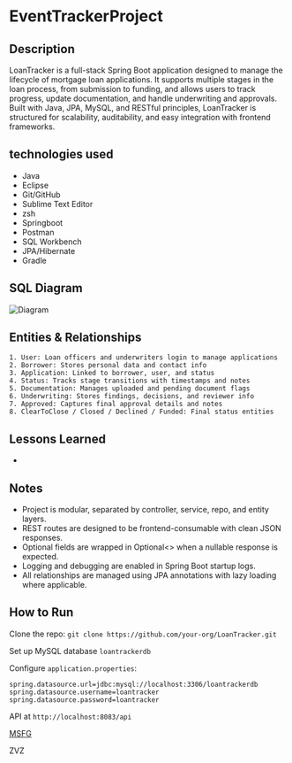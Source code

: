 # EventTrackerProject

## Description

LoanTracker is a full-stack Spring Boot application designed to manage the lifecycle of mortgage loan applications. It supports multiple stages in the loan process, from submission to funding, and allows users to track progress, update documentation, and handle underwriting and approvals. Built with Java, JPA, MySQL, and RESTful principles, LoanTracker is structured for scalability, auditability, and easy integration with frontend frameworks. 

## technologies used
 - Java
 - Eclipse
 - Git/GitHub
 - Sublime Text Editor
 - zsh
 - Springboot
 - Postman
 - SQL Workbench
 - JPA/Hibernate
 - Gradle

 ## SQL Diagram

![Diagram](diagram.jpg)

 ## Entities & Relationships


    1. User: Loan officers and underwriters login to manage applications
    2. Borrower: Stores personal data and contact info
    3. Application: Linked to borrower, user, and status
    4. Status: Tracks stage transitions with timestamps and notes
    5. Documentation: Manages uploaded and pending document flags
    6. Underwriting: Stores findings, decisions, and reviewer info
    7. Approved: Captures final approval details and notes
    8. ClearToClose / Closed / Declined / Funded: Final status entities

 ## Lessons Learned

 - 


 ## Notes
*    Project is modular, separated by controller, service, repo, and entity layers.
*   REST routes are designed to be frontend-consumable with clean JSON responses.
*   Optional fields are wrapped in Optional<> when a nullable response is expected.
*   Logging and debugging are enabled in Spring Boot startup logs.
*   All relationships are managed using JPA annotations with lazy loading where applicable.

 ## How to Run
Clone the repo:
``git clone https://github.com/your-org/LoanTracker.git``

Set up MySQL database `loantrackerdb`

Configure `application.properties`:

``spring.datasource.url=jdbc:mysql://localhost:3306/loantrackerdb
spring.datasource.username=loantracker
spring.datasource.password=loantracker
``

API at `http://localhost:8083/api`

[MSFG](https://msfg.us)

ZVZ

